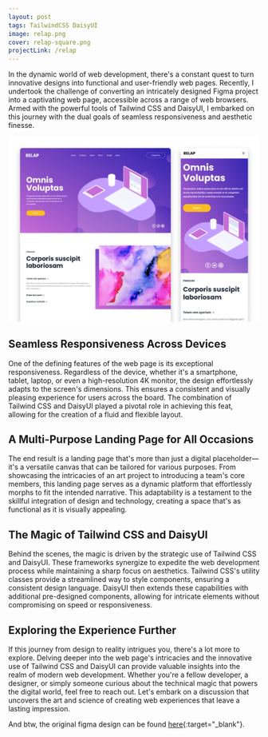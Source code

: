 ```yaml
---
layout: post
tags: TailwindCSS DaisyUI
image: relap.png
cover: relap-square.png
projectLink: /relap
---
```


In the dynamic world of web development, there's a constant quest to turn innovative designs into functional and user-friendly web pages. Recently, I undertook the challenge of converting an intricately designed Figma project into a captivating web page, accessible across a range of web browsers. Armed with the powerful tools of Tailwind CSS and DaisyUI, I embarked on this journey with the dual goals of seamless responsiveness and aesthetic finesse.

![screenshot](/assets/img/work/relap.png)

## Seamless Responsiveness Across Devices

One of the defining features of the web page is its exceptional responsiveness. Regardless of the device, whether it's a smartphone, tablet, laptop, or even a high-resolution 4K monitor, the design effortlessly adapts to the screen's dimensions. This ensures a consistent and visually pleasing experience for users across the board. The combination of Tailwind CSS and DaisyUI played a pivotal role in achieving this feat, allowing for the creation of a fluid and flexible layout.

## A Multi-Purpose Landing Page for All Occasions

The end result is a landing page that's more than just a digital placeholder—it's a versatile canvas that can be tailored for various purposes. From showcasing the intricacies of an art project to introducing a team's core members, this landing page serves as a dynamic platform that effortlessly morphs to fit the intended narrative. This adaptability is a testament to the skillful integration of design and technology, creating a space that's as functional as it is visually appealing.

## The Magic of Tailwind CSS and DaisyUI

Behind the scenes, the magic is driven by the strategic use of Tailwind CSS and DaisyUI. These frameworks synergize to expedite the web development process while maintaining a sharp focus on aesthetics. Tailwind CSS's utility classes provide a streamlined way to style components, ensuring a consistent design language. DaisyUI then extends these capabilities with additional pre-designed components, allowing for intricate elements without compromising on speed or responsiveness.

## Exploring the Experience Further

If this journey from design to reality intrigues you, there's a lot more to explore. Delving deeper into the web page's intricacies and the innovative use of Tailwind CSS and DaisyUI can provide valuable insights into the realm of modern web development. Whether you're a fellow developer, a designer, or simply someone curious about the technical magic that powers the digital world, feel free to reach out. Let's embark on a discussion that uncovers the art and science of creating web experiences that leave a lasting impression.

And btw, the original figma design can be found [here](https://ui4free.com/website-templates/relap-responsive-landings.htm){:target="\_blank"}.
